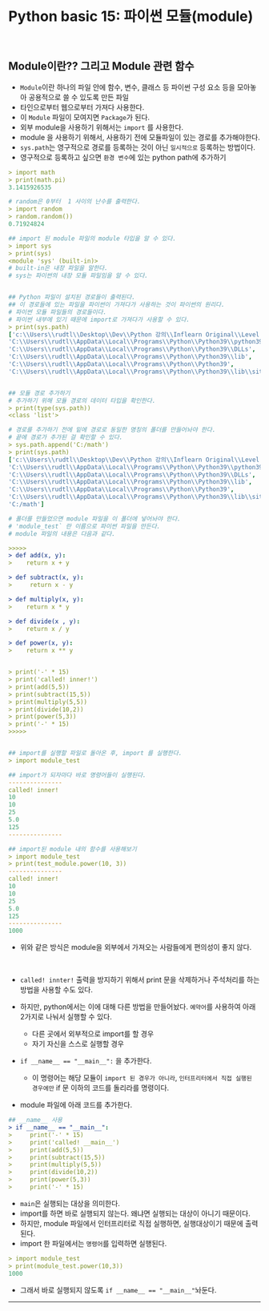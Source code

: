 # Python basic 15: 파이썬 모듈(module)

<br>

## Module이란?? 그리고 Module 관련 함수

- `Module`이란 하나의 파일 안에 함수, 변수, 클래스 등 파이썬 구성 요소 등을 모아놓아 공용적으로 쓸 수 있도록 만든 파일
- 타인으로부터 웹으로부터 가져다 사용한다.
- 이 `Module` 파일이 모여지면 `Package`가 된다.
- 외부 module을 사용하기 위해서는 `import` 를 사용한다.
- module 을 사용하기 위해서, 사용하기 전에 모듈파일이 있는 경로를 추가해야한다.
- `sys.path`는 영구적으로 경로를 등록하는 것이 아닌 `일시적으로` 등록하는 방법이다.
- 영구적으로 등록하고 싶으면 `환경 변수`에 있는 python path에 추가하기

```yml
> import math
> print(math.pi)
3.1415926535

# random은 0부터  1 사이의 난수를 출력한다.
> import random
> random.random())
0.71924824

## import 된 module 파일의 module 타입을 알 수 있다.
> import sys
> print(sys)
<module 'sys' (built-in)>
# built-in은 내장 파일을 말한다.
# sys는 파이썬의 내장 모듈 파일임을 알 수 있다.


## Python 파일이 설치된 경로들이 출력된다.
## 이 경로들에 있는 파일을 파이썬이 가져다가 사용하는 것이 파이썬의 원리다.
# 파이썬 모듈 파일들의 경로들이다.
# 파이썬 내부에 있기 때문에 import로 가져다가 사용할 수 있다.
> print(sys.path)
['c:\\Users\\rudtl\\Desktop\\Dev\\Python 강의\\Inflearn Original\\Level 1 입문_프로그래밍 시작하기',
'C:\\Users\\rudtl\\AppData\\Local\\Programs\\Python\\Python39\\python39.zip',
'C:\\Users\\rudtl\\AppData\\Local\\Programs\\Python\\Python39\\DLLs',
'C:\\Users\\rudtl\\AppData\\Local\\Programs\\Python\\Python39\\lib',
'C:\\Users\\rudtl\\AppData\\Local\\Programs\\Python\\Python39',
'C:\\Users\\rudtl\\AppData\\Local\\Programs\\Python\\Python39\\lib\\site-packages']


## 모듈 경로 추가하기
# 추가하기 위해 모듈 경로의 데이터 타입을 확인한다.
> print(type(sys.path))
<class 'list'>

# 경로를 추가하기 전에 밑에 경로로 동일한 명칭의 폴더를 만들어놔야 한다.
# 끝에 경로가 추가된 걸 확인할 수 있다.
> sys.path.append('C:/math')
> print(sys.path)
['c:\\Users\\rudtl\\Desktop\\Dev\\Python 강의\\Inflearn Original\\Level 1 입문_프로그래밍 시작하기',
'C:\\Users\\rudtl\\AppData\\Local\\Programs\\Python\\Python39\\python39.zip',
'C:\\Users\\rudtl\\AppData\\Local\\Programs\\Python\\Python39\\DLLs',
'C:\\Users\\rudtl\\AppData\\Local\\Programs\\Python\\Python39\\lib',
'C:\\Users\\rudtl\\AppData\\Local\\Programs\\Python\\Python39',
'C:\\Users\\rudtl\\AppData\\Local\\Programs\\Python\\Python39\\lib\\site-packages',
'C:/math']

# 폴더를 만들었으면 module 파일을 이 폴더에 넣어놔야 한다.
# 'module_test` 란 이름으로 파이썬 파일을 만든다.
# module 파일의 내용은 다음과 같다.

>>>>>
> def add(x, y):
>    return x + y

> def subtract(x, y):
>     return x - y

> def multiply(x, y):
>    return x * y

> def divide(x , y):
>    return x / y

> def power(x, y):
>    return x ** y


> print('-' * 15)
> print('called! inner!')
> print(add(5,5))
> print(subtract(15,5))
> print(multiply(5,5))
> print(divide(10,2))
> print(power(5,3))
> print('-' * 15)
>>>>>


## import를 실행할 파일로 돌아온 후, import 를 실행한다.
> import module_test

## import가 되자마다 바로 명령어들이 실행된다.
---------------
called! inner!
10
10
25
5.0
125
---------------

## import된 module 내의 함수를 사용해보기
> import module_test
> print(test_module.power(10, 3))
---------------
called! inner!
10
10
25
5.0
125
---------------
1000
```

- 위와 같은 방식은 module을 외부에서 가져오는 사람들에게 편의성이 좋지 않다.

<br>

- `called! innter!` 출력을 방지하기 위해서 print 문을 삭제하거나 주석처리를 하는 방법을 사용할 수도 있다.
- 하지만, python에서는 이에 대해 다른 방법을 만들어놨다. `예약어`를 사용하여 아래 2가지로 나눠서 실행할 수 있다.

  - 다른 곳에서 외부적으로 import를 할 경우
  - 자기 자신을 스스로 실행할 경우

- `if __name__ == "__main__":` 을 추가한다.

  - 이 명령어는 해당 모듈이 `import 된 경우가 아니라`, `인터프리터에서 직접 실행된 경우에만` if 문 이하의 코드를 돌리라를 명령이다.

- module 파일에 아래 코드를 추가한다.

```yml
## __name__ 사용
> if __name__ == "__main__":
>     print('-' * 15)
>     print('called! __main__')
>     print(add(5,5))
>     print(subtract(15,5))
>     print(multiply(5,5))
>     print(divide(10,2))
>     print(power(5,3))
>     print('-' * 15)
```

- `main`은 실행되는 대상을 의미한다.
- import를 하면 바로 실행되지 않는다. 왜냐면 실행되는 대상이 아니기 때문이다.
- 하지만, module 파일에서 인터프리터로 직접 실행하면, 실행대상이기 때문에 출력된다.
- import 한 파일에서는 `명령어`를 입력하면 실행된다.

```yml
> import module_test
> print(module_test.power(10,3))
1000
```

- 그래서 바로 실행되지 않도록 `if __name__ == "__main__"`놔둔다.

---
